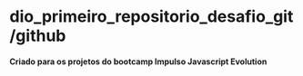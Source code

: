 # dio_primeiro_repositorio_desafio_git/github



#### Criado para os projetos do bootcamp Impulso Javascript Evolution

